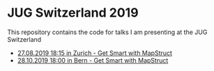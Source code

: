 # JUG Switzerland 2019 

This repository contains the code for talks I am presenting at the JUG Switzerland

* [27.08.2019 18:15 in Zurich - Get Smart with MapStruct](https://www.jug.ch/html/events/2019/mapstruct.html)
* [28.10.2019 18:00 in Bern - Get Smart with MapStruct](https://www.jug.ch/html/events/2019/mapstruct_be.html)
 